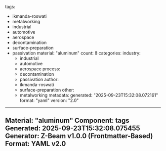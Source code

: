 tags:
  - ikmanda-roswati
  - metalworking
  - industrial
  - automotive
  - aerospace
  - decontamination
  - surface-preparation
  - passivation
material: "aluminum"
count: 8
categories:
  industry:
    - industrial
    - automotive
    - aerospace
  process:
    - decontamination
    - passivation
  author:
    - ikmanda-roswati
    - surface-preparation
  other:
    - metalworking
metadata:
  generated: "2025-09-23T15:32:08.072161"
  format: "yaml"
  version: "2.0"

---
Material: "aluminum"
Component: tags
Generated: 2025-09-23T15:32:08.075455
Generator: Z-Beam v1.0.0 (Frontmatter-Based)
Format: YAML v2.0
---